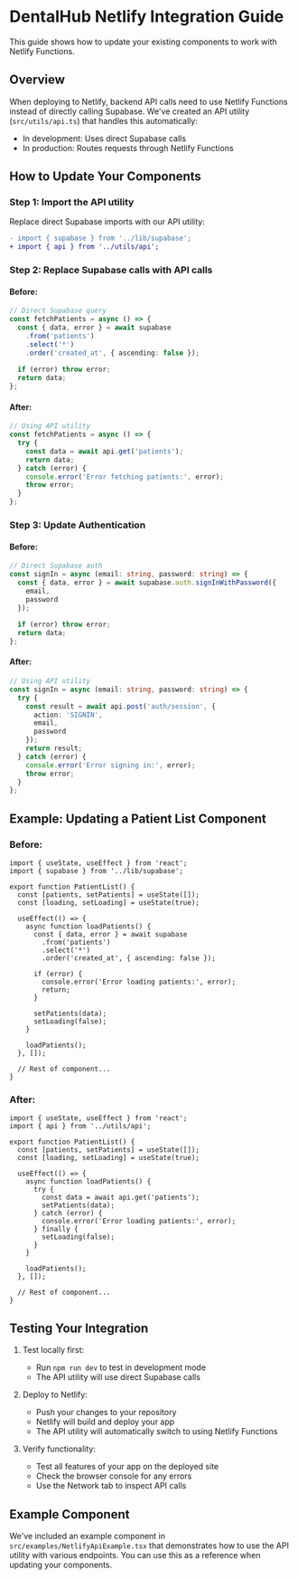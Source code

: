 # DentalHub Netlify Integration Guide

This guide shows how to update your existing components to work with Netlify Functions.

## Overview

When deploying to Netlify, backend API calls need to use Netlify Functions instead of directly calling Supabase. We've created an API utility (`src/utils/api.ts`) that handles this automatically:

- In development: Uses direct Supabase calls
- In production: Routes requests through Netlify Functions

## How to Update Your Components

### Step 1: Import the API utility

Replace direct Supabase imports with our API utility:

```diff
- import { supabase } from '../lib/supabase';
+ import { api } from '../utils/api';
```

### Step 2: Replace Supabase calls with API calls

#### Before:

```typescript
// Direct Supabase query
const fetchPatients = async () => {
  const { data, error } = await supabase
    .from('patients')
    .select('*')
    .order('created_at', { ascending: false });
    
  if (error) throw error;
  return data;
};
```

#### After:

```typescript
// Using API utility
const fetchPatients = async () => {
  try {
    const data = await api.get('patients');
    return data;
  } catch (error) {
    console.error('Error fetching patients:', error);
    throw error;
  }
};
```

### Step 3: Update Authentication

#### Before:

```typescript
// Direct Supabase auth
const signIn = async (email: string, password: string) => {
  const { data, error } = await supabase.auth.signInWithPassword({
    email,
    password
  });
  
  if (error) throw error;
  return data;
};
```

#### After:

```typescript
// Using API utility
const signIn = async (email: string, password: string) => {
  try {
    const result = await api.post('auth/session', {
      action: 'SIGNIN',
      email,
      password
    });
    return result;
  } catch (error) {
    console.error('Error signing in:', error);
    throw error;
  }
};
```

## Example: Updating a Patient List Component

### Before:

```tsx
import { useState, useEffect } from 'react';
import { supabase } from '../lib/supabase';

export function PatientList() {
  const [patients, setPatients] = useState([]);
  const [loading, setLoading] = useState(true);
  
  useEffect(() => {
    async function loadPatients() {
      const { data, error } = await supabase
        .from('patients')
        .select('*')
        .order('created_at', { ascending: false });
        
      if (error) {
        console.error('Error loading patients:', error);
        return;
      }
      
      setPatients(data);
      setLoading(false);
    }
    
    loadPatients();
  }, []);
  
  // Rest of component...
}
```

### After:

```tsx
import { useState, useEffect } from 'react';
import { api } from '../utils/api';

export function PatientList() {
  const [patients, setPatients] = useState([]);
  const [loading, setLoading] = useState(true);
  
  useEffect(() => {
    async function loadPatients() {
      try {
        const data = await api.get('patients');
        setPatients(data);
      } catch (error) {
        console.error('Error loading patients:', error);
      } finally {
        setLoading(false);
      }
    }
    
    loadPatients();
  }, []);
  
  // Rest of component...
}
```

## Testing Your Integration

1. Test locally first:
   - Run `npm run dev` to test in development mode
   - The API utility will use direct Supabase calls

2. Deploy to Netlify:
   - Push your changes to your repository
   - Netlify will build and deploy your app
   - The API utility will automatically switch to using Netlify Functions

3. Verify functionality:
   - Test all features of your app on the deployed site
   - Check the browser console for any errors
   - Use the Network tab to inspect API calls

## Example Component

We've included an example component in `src/examples/NetlifyApiExample.tsx` that demonstrates how to use the API utility with various endpoints. You can use this as a reference when updating your components.
